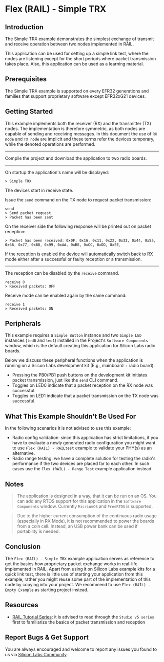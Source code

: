# Flex (RAIL) - Simple TRX

## Introduction

The Simple TRX example demonstrates the simplest exchange of transmit and
receive operation between two nodes implemented in RAIL.

This application can be used for setting up a simple link test, where the nodes
are listening except for the short periods where packet transmission takes
place. Also, this application can be used as a learning material.

## Prerequisites

The Simple TRX example is supported on every EFR32 generations and families that
support proprietary software except EFR32xG21 devices.

## Getting Started

This example implements both the receiver (RX) and the transmitter (TX) nodes.
The implementation is therefore symmetric, as both nodes are capable of sending
and receiving messages. In this document the use of `RX node` and `TX node` are
implicit and these terms refer the devices temporary, while the denoted
operations are performed.

----

Compile the project and download the application to two radio boards.

----

On startup the application's name will be displayed:

```
> Simple TRX
```

The devices start in receive state.

Issue the `send` command on the TX node to request packet transmission:

```
send
> Send packet request
> Packet has been sent
```

On the receiver side the following response will be printed out on packet
reception:

```
> Packet has been received: 0x0F, 0x16, 0x11, 0x22, 0x33, 0x44, 0x55, 0x66, 0x77, 0x88, 0x99, 0xAA, 0xBB, 0xCC, 0xDD, 0xEE, 
```

If the reception is enabled the device will automatically switch back to RX mode
either after a successful or faulty reception or a transmission.

----

The reception can be disabled by the `receive` command.

```
receive 0
> Received packets: OFF
```

Receive mode can be enabled again by the same command:

```
receive 1
> Received packets: ON
```

## Peripherals

This example requires a `Simple Button` instance and two `Simple LED` instances
(`led0` and `led1`) installed in the Project's `Software Components` window,
which is the default creating this application for Silicon Labs radio boards.

Below we discuss these peripheral functions when the application is running on a
Silicon Labs development kit (E.g., mainboard + radio board).

- Pressing the PB0/PB1 push buttons on the development kit initiates packet
  transmission, just like the `send` CLI command.
- Toggles on LED0 indicate that a packet reception on the RX node was
  successful.
- Toggles on LED1 indicate that a packet transmission on the TX node was
  successful.

## What This Example Shouldn't Be Used For

In the following scenarios it is not advised to use this example:

- Radio config validation: since this application has strict limitations, if you
  have to evaluate a newly generated radio configuration you might want to use
  `Flex (RAIL) - RAILtest` example to validate your PHY(s) as an alternative.
- Radio range testing: we have a complete solution for testing the radio's
  performance if the two devices are placed far to each other. In such cases use
  the `Flex (RAIL) - Range Test` example application instead.

## Notes

> The application is designed in a way, that it can be run on an OS. You can add
> any RTOS support for this application in the `Software Components` window.
> Currently `MicriumOS` and `FreeRTOS` is supported.

> Due to the higher current consumption of the continuous radio usage
> (especially in RX Mode), it is not recommended to power the boards from a coin
> cell. Instead, an USB power bank can be used if portability is needed.

## Conclusion

The `Flex (RAIL) - Simple TRX` example application serves as reference to get
the basics how proprietary packet exchange works in real-life implemented in
RAIL. Apart from using it on Silicon Labs example kits for a quick link test,
there is little use of starting your application from this example, rather you
might reuse some part of the implementation of this code by copying into your
project. We recommend to use `Flex (RAIL) - Empty Example` as starting project
instead.

## Resources

- [RAIL Tutorial
  Series](https://community.silabs.com/s/article/rail-tutorial-series?language=en_US):
  it is advised to read through the `Studio v5 series` first to familiarize the
  basics of packet transmission and reception

## Report Bugs & Get Support

You are always encouraged and welcome to report any issues you found to us via
[Silicon Labs
Community](https://community.silabs.com/s/topic/0TO1M000000qHaKWAU/proprietary?language=en_US).
